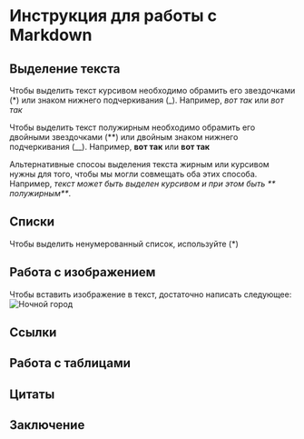 # Инструкция для работы с Markdown

## Выделение текста

Чтобы выделить текст курсивом необходимо обрамить его звездочками (*) или знаком нижнего подчеркивания (_). Например, *вот так* или _вот так_

Чтобы выделить текст полужирным необходимо обрамить его двойными звездочками (**) или двойным знаком нижнего подчеркивания (__). Например, **вот так** или __вот так__

Альтернативные спосоы выделения текста жирным или курсивом нужны для того, чтобы мы могли совмещать оба этих способа. Например, _текст может быть выделен курсивом и при этом быть ** полужирным**_.

## Списки

Чтобы выделить ненумерованный список, используйте (*)

## Работа с изображением

Чтобы вставить изображение в текст, достаточно написать следующее:
![Ночной город](Vancouver-5-1024x640.jpg)

## Ссылки

## Работа с таблицами

## Цитаты

## Заключение